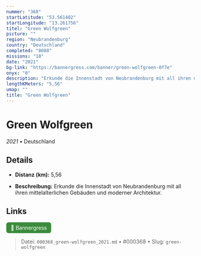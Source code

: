 ```yaml
---
nummer: "368"
startLatitude: "53.561402"
startLongitude: "13.261756"
titel: "Green Wolfgreen"
picture: ""
region: "Neubrandenburg"
country: "Deutschland"
completed: "8088"
missions: "18"
date: "2021"
bg-link: "https://bannergress.com/banner/green-wolfgreen-0f7e"
onyx: "0"
description: "Erkunde die Innenstadt von Neubrandenburg mit all ihren mittelalterlichen Gebäuden und moderner Architektur."
lengthKMeters: "5,56"
umap: ""
title: "Green Wolfgreen"
---
```

# Green Wolfgreen

*2021* • Deutschland



## Details
- **Distanz (km):** 5,56



- **Beschreibung:** Erkunde die Innenstadt von Neubrandenburg mit all ihren mittelalterlichen Gebäuden und moderner Architektur.


## Links
<div style="margin-top: 0.5em;">
<a href="https://bannergress.com/banner/green-wolfgreen-0f7e" target="_blank" style="display:inline-block;margin-right:8px;padding:6px 12px;background-color:#3c8b3c;color:white;text-decoration:none;border-radius:6px;">🔗 Bannergress</a>

</div>


> Datei: `000368_green-wolfgreen_2021.md` • #000368 • Slug: `green-wolfgreen`
